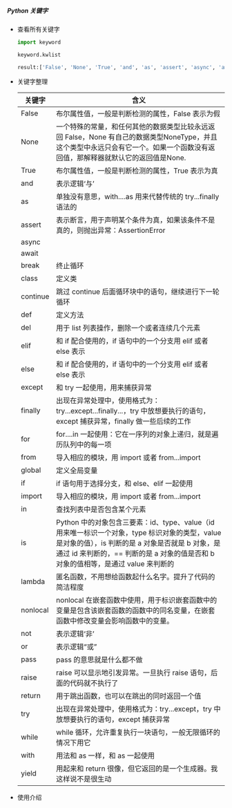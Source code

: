 ##### Python 关键字

- 查看所有关键字

  ```python
  import keyword
  
  keyword.kwlist
  
  result:['False', 'None', 'True', 'and', 'as', 'assert', 'async', 'await', 'break', 'class', 'continue', 'def', 'del', 'elif', 'else', 'except', 'finally', 'for', 'from', 'global', 'if', 'import', 'in', 'is', 'lambda', 'nonlocal', 'not', 'or', 'pass', 'raise', 'return', 'try', 'while', 'with', 'yield']
  ```

  

- 关键字整理

  | 关键字   | 含义                                                         |
  | -------- | ------------------------------------------------------------ |
  | False    | 布尔属性值，一般是判断检测的属性，False 表示为假             |
  | None     | 一个特殊的常量，和任何其他的数据类型比较永远返回 False，None 有自己的数据类型NoneType，并且这个类型中永远只会有它一个。如果一个函数没有返回值，那解释器就默认它的返回值是None. |
  | True     | 布尔属性值，一般是判断检测的属性，True 表示为真              |
  | and      | 表示逻辑‘与’                                                 |
  | as       | 单独没有意思，with....as 用来代替传统的 try...finally 语法的 |
  | assert   | 表示断言，用于声明某个条件为真，如果该条件不是真的，则抛出异常：AssertionError |
  | async    |                                                              |
  | await    |                                                              |
  | break    | 终止循环                                                     |
  | class    | 定义类                                                       |
  | continue | 跳过 continue 后面循环块中的语句，继续进行下一轮循环         |
  | def      | 定义方法                                                     |
  | del      | 用于 list 列表操作，删除一个或者连续几个元素                 |
  | elif     | 和 if 配合使用的，if 语句中的一个分支用 elif 或者 else 表示  |
  | else     | 和 if 配合使用的，if 语句中的一个分支用 elif 或者 else 表示  |
  | except   | 和 try 一起使用，用来捕获异常                                |
  | finally  | 出现在异常处理中，使用格式为：try...except...finally...，try 中放想要执行的语句，except 捕获异常，finally 做一些后续的工作 |
  | for      | for....in 一起使用：它在一序列的对象上递归，就是遍历队列中的每一项 |
  | from     | 导入相应的模块，用 import 或者 from...import                 |
  | global   | 定义全局变量                                                 |
  | if       | if 语句用于选择分支，和 else、elif 一起使用                  |
  | import   | 导入相应的模块，用 import 或者 from...import                 |
  | in       | 查找列表中是否包含某个元素                                   |
  | is       | Python 中的对象包含三要素：id、type、value（id 用来唯一标识一个对象，type 标识对象的类型，value 是对象的值），is 判断的是 a 对象是否就是 b 对象，是通过 id 来判断的，== 判断的是 a 对象的值是否和 b 对象的值相等，是通过 value 来判断的 |
  | lambda   | 匿名函数，不用想给函数起什么名字。提升了代码的简洁程度       |
  | nonlocal | nonlocal 在嵌套函数中使用，用于标识嵌套函数中的变量是包含该嵌套函数的函数中的同名变量，在嵌套函数中修改变量会影响函数中的变量。 |
  | not      | 表示逻辑‘非’                                                 |
  | or       | 表示逻辑“或”                                                 |
  | pass     | pass 的意思就是什么都不做                                    |
  | raise    | raise 可以显示地引发异常。一旦执行 raise 语句，后面的代码就不执行了 |
  | return   | 用于跳出函数，也可以在跳出的同时返回一个值                   |
  | try      | 出现在异常处理中，使用格式为：try...except，try 中放想要执行的语句，except 捕获异常 |
  | while    | while 循环，允许重复执行一块语句，一般无限循环的情况下用它   |
  | with     | 用法和  as 一样，和 as 一起使用                              |
  | yield    | 用起来和 return 很像，但它返回的是一个生成器。我这样说不是很生动 |

  

- 使用介绍

